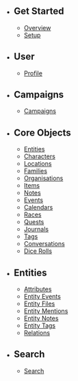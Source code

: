 - ## Get Started
    - [Overview](/docs/{{version}}/overview)
    - [Setup](/docs/{{version}}/setup)
    
    
- ## User
    - [Profile](/docs/{{version}}/profile)
    
- ## Campaigns
    - [Campaigns](/docs/{{version}}/campaigns)
    
- ## Core Objects
    - [Entities](/docs/{{version}}/entities)
    - [Characters](/docs/{{version}}/characters)
    - [Locations](/docs/{{version}}/locations)
    - [Families](/docs/{{version}}/families)
    - [Organisations](/docs/{{version}}/organisations)
    - [Items](/docs/{{version}}/items)
    - [Notes](/docs/{{version}}/notes)
    - [Events](/docs/{{version}}/events)
    - [Calendars](/docs/{{version}}/calendars)
    - [Races](/docs/{{version}}/races)
    - [Quests](/docs/{{version}}/quests)
    - [Journals](/docs/{{version}}/journals)
    - [Tags](/docs/{{version}}/tags)
    - [Conversations](/docs/{{version}}/conversations)
    - [Dice Rolls](/docs/{{version}}/dice-rolls)
    
- ## Entities
    - [Attributes](/docs/{{version}}/attributes)
    - [Entity Events](/docs/{{version}}/entity-events)
    - [Entity Files](/docs/{{version}}/entity-files)
    - [Entity Mentions](/docs/{{version}}/entity-mentions)
    - [Entity Notes](/docs/{{version}}/entity-notes)
    - [Entity Tags](/docs/{{version}}/entity-tags)
    - [Relations](/docs/{{version}}/relations)
        
- ## Search
    - [Search](/docs/{{version}}/search)
    